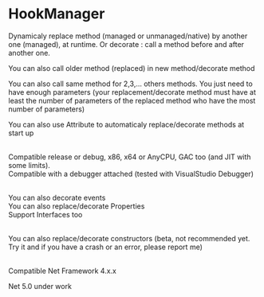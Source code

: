 # HookManager
Dynamicaly replace method (managed or unmanaged/native) by another one (managed), at runtime. Or decorate : call a method before and after another one.

You can also call older method (replaced) in new method/decorate method

You can also call same method for 2,3,... others methods. You just need to have enough parameters (your replacement/decorate method must have at least the number of parameters of the replaced method who have the most number of parameters)

You can also use Attribute to automaticaly replace/decorate methods at start up<br><br>

Compatible release or debug, x86, x64 or AnyCPU, GAC too (and JIT with some limits).<br>
Compatible with a debugger attached (tested with VisualStudio Debugger)<br><br>

You can also decorate events<br>
You can also replace/decorate Properties<br>
Support Interfaces too<br><br>

You can also replace/decorate constructors (beta, not recommended yet. Try it and if you have a crash or an error, please report me)<br><br>

Compatible Net Framework 4.x.x

Net 5.0 under work
